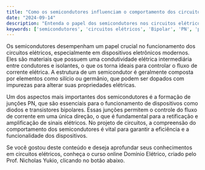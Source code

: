 ```yaml
---
title: "Como os semicondutores influenciam o comportamento dos circuitos elétricos?"
date: "2024-09-14"
description: "Entenda o papel dos semicondutores nos circuitos elétricos e sua importância no projeto de dispositivos eletrônicos."
keywords: ['semicondutores', 'circuitos elétricos', 'Bipolar', 'PN', 'projeto']
---
```


Os semicondutores desempenham um papel crucial no funcionamento dos circuitos elétricos, especialmente em dispositivos eletrônicos modernos. Eles são materiais que possuem uma condutividade elétrica intermediária entre condutores e isolantes, o que os torna ideais para controlar o fluxo de corrente elétrica. A estrutura de um semicondutor é geralmente composta por elementos como silício ou germânio, que podem ser dopados com impurezas para alterar suas propriedades elétricas.

Um dos aspectos mais importantes dos semicondutores é a formação de junções PN, que são essenciais para o funcionamento de dispositivos como diodos e transistores bipolares. Essas junções permitem o controle do fluxo de corrente em uma única direção, o que é fundamental para a retificação e amplificação de sinais elétricos. No projeto de circuitos, a compreensão do comportamento dos semicondutores é vital para garantir a eficiência e a funcionalidade dos dispositivos.

Se você gostou deste conteúdo e deseja aprofundar seus conhecimentos em circuitos elétricos, conheça o curso online Domínio Elétrico, criado pelo Prof. Nicholas Yukio, clicando no botão abaixo.